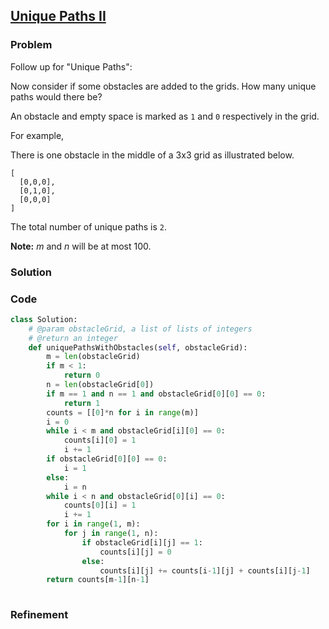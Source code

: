 ## [Unique Paths II](https://leetcode.com/problems/unique-paths-ii/)

### Problem

Follow up for "Unique Paths":

Now consider if some obstacles are added to the grids. How many unique paths would there be?

An obstacle and empty space is marked as `1` and `0` respectively in the grid.

For example,

There is one obstacle in the middle of a 3x3 grid as illustrated below.
```
[
  [0,0,0],
  [0,1,0],
  [0,0,0]
]
```
The total number of unique paths is `2`.

__Note:__ _m_ and _n_ will be at most 100.

### Solution


### Code

``` Python
class Solution:
    # @param obstacleGrid, a list of lists of integers
    # @return an integer
    def uniquePathsWithObstacles(self, obstacleGrid):
        m = len(obstacleGrid)
        if m < 1:
            return 0
        n = len(obstacleGrid[0])
        if m == 1 and n == 1 and obstacleGrid[0][0] == 0:
            return 1
        counts = [[0]*n for i in range(m)]
        i = 0
        while i < m and obstacleGrid[i][0] == 0:
            counts[i][0] = 1
            i += 1
        if obstacleGrid[0][0] == 0:
            i = 1
        else:
            i = n
        while i < n and obstacleGrid[0][i] == 0:
            counts[0][i] = 1
            i += 1
        for i in range(1, m):
            for j in range(1, n):
                if obstacleGrid[i][j] == 1:
                    counts[i][j] = 0
                else:
                    counts[i][j] += counts[i-1][j] + counts[i][j-1]
        return counts[m-1][n-1]
        
```

### Refinement
